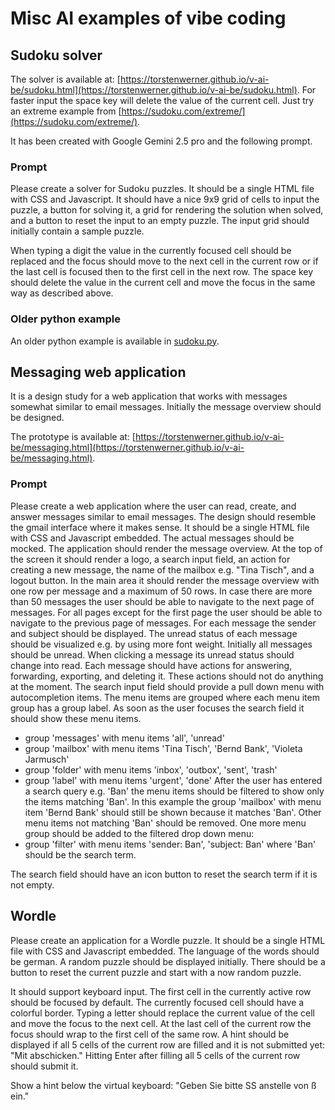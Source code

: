 # Misc AI examples of vibe coding

## Sudoku solver

The solver is available at: [https://torstenwerner.github.io/v-ai-be/sudoku.html](https://torstenwerner.github.io/v-ai-be/sudoku.html).
For faster input the space key will delete the value of the current cell.
Just try an extreme example from [https://sudoku.com/extreme/](https://sudoku.com/extreme/).

It has been created with Google Gemini 2.5 pro and the following prompt.

### Prompt

Please create a solver for Sudoku puzzles. It should be a single HTML file with CSS and Javascript.
It should have a nice 9x9 grid of cells to input the puzzle, a button for solving it, a grid for rendering the solution when solved, and a button to reset the input to an empty puzzle. 
The input grid should initially contain a sample puzzle.

When typing a digit the value in the currently focused cell should be replaced and the focus should move to the next cell in the current row or if the last cell is focused then to the first cell in the next row. 
The space key should delete the value in the current cell and move the focus in the same way as described above.

### Older python example

An older python example is available in [sudoku.py](sudoku.py).


## Messaging web application

It is a design study for a web application that works with messages somewhat similar to email messages.
Initially the message overview should be designed.

The prototype is available at: [https://torstenwerner.github.io/v-ai-be/messaging.html](https://torstenwerner.github.io/v-ai-be/messaging.html).

### Prompt

Please create a web application where the user can read, create, and answer messages similar to email messages.
The design should resemble the gmail interface where it makes sense.
It should be a single HTML file with CSS and Javascript embedded.
The actual messages should be mocked.
The application should render the message overview.
At the top of the screen it should render a logo, a search input field, an action for creating a new message, the name of the mailbox e.g. "Tina Tisch", and a logout button.
In the main area it should render the message overview with one row per message and a maximum of 50 rows.
In case there are more than 50 messages the user should be able to navigate to the next page of messages.
For all pages except for the first page the user should be able to navigate to the previous page of messages.
For each message the sender and subject should be displayed.
The unread status of each message should be visualized e.g. by using more font weight.
Initially all messages should be unread.
When clicking a message its unread status should change into read.
Each message should have actions for answering, forwarding, exporting, and deleting it.
These actions should not do anything at the moment.
The search input field should provide a pull down menu with autocompletion items.
The menu items are grouped where each menu item group has a group label.
As soon as the user focuses the search field it should show these menu items.
- group 'messages' with menu items 'all', 'unread'
- group 'mailbox' with menu items 'Tina Tisch', 'Bernd Bank', 'Violeta Jarmusch'
- group 'folder' with menu items 'inbox', 'outbox', 'sent', 'trash'
- group 'label' with menu items 'urgent', 'done'
After the user has entered a search query e.g. 'Ban' the menu items should be filtered to show only the items matching 'Ban'.
In this example the group 'mailbox' with menu item 'Bernd Bank' should still be shown because it matches 'Ban'.
Other menu items not matching 'Ban' should be removed.
One more menu group should be added to the filtered drop down menu:
- group 'filter' with menu items 'sender: Ban', 'subject: Ban' where 'Ban' should be the search term.

The search field should have an icon button to reset the search term if it is not empty.


## Wordle

Please create an application for a Wordle puzzle.
It should be a single HTML file with CSS and Javascript embedded.
The language of the words should be german.
A random puzzle should be displayed initially.
There should be a button to reset the current puzzle and start with a now random puzzle.

It should support keyboard input.
The first cell in the currently active row should be focused by default.
The currently focused cell should have a colorful border.
Typing a letter should replace the current value of the cell and move the focus to the next cell.
At the last cell of the current row the focus should wrap to the first cell of the same row.
A hint should be displayed if all 5 cells of the current row are filled and it is not submitted yet: "Mit <Enter> abschicken."
Hitting Enter after filling all 5 cells of the current row should submit it.

Show a hint below the virtual keyboard: "Geben Sie bitte SS anstelle von ß ein."
